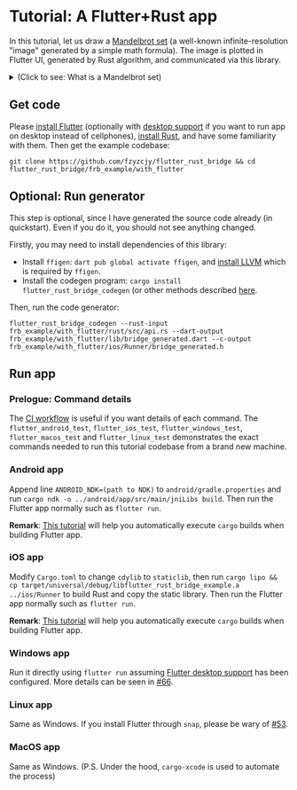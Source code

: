 # Tutorial: A Flutter+Rust app

In this tutorial, let us draw a [Mandelbrot set](https://en.wikipedia.org/wiki/Mandelbrot_set) (a well-known infinite-resolution "image" generated by a simple math formula). The image is plotted in Flutter UI, generated by Rust algorithm, and communicated via this library.

<details>
<summary>(Click to see: What is a Mandelbrot set)</summary>

The Mandelbrot set is the set of complex numbers `c` for which the function `f_c(z)=z^{2}+c` does not diverge to infinity when iterated from `z=0`. Images of the Mandelbrot set exhibit an elaborate and infinitely complicated boundary that reveals progressively ever-finer recursive detail at increasing magnifications.

<p align="center">
<img src="https://upload.wikimedia.org/wikipedia/commons/thumb/a/a4/Mandelbrot_sequence_new.gif/220px-Mandelbrot_sequence_new.gif">
</p>

Image credit: Wikipedia

</details>

## Get code

Please [install Flutter](https://flutter.dev/docs/get-started/install) (optionally with [desktop support](https://flutter.dev/desktop) if you want to run app on desktop instead of cellphones), [install Rust](https://www.rust-lang.org/learn/get-started), and have some familiarity with them. Then get the example codebase:

```shell
git clone https://github.com/fzyzcjy/flutter_rust_bridge && cd flutter_rust_bridge/frb_example/with_flutter
```

## Optional: Run generator

This step is optional, since I have generated the source code already (in quickstart). Even if you do it, you should not see anything changed.

Firstly, you may need to install dependencies of this library:

* Install `ffigen`:  `dart pub global activate ffigen`, and [install LLVM](https://pub.dev/packages/ffigen#installing-llvm) which is required by `ffigen`.
* Install the codegen program: `cargo install flutter_rust_bridge_codegen` (or other methods described [here](quickstart.md).

Then, run the code generator:

```shell
flutter_rust_bridge_codegen --rust-input frb_example/with_flutter/rust/src/api.rs --dart-output frb_example/with_flutter/lib/bridge_generated.dart --c-output frb_example/with_flutter/ios/Runner/bridge_generated.h
```

## Run app

### Prelogue: Command details

The [CI workflow](https://github.com/fzyzcjy/flutter_rust_bridge/blob/master/.github/workflows/ci.yaml) is useful if you want details of each command. The `flutter_android_test`, `flutter_ios_test`, `flutter_windows_test`, `flutter_macos_test` and `flutter_linux_test` demonstrates the exact commands needed to run this tutorial codebase from a brand new machine.

### Android app

Append line `ANDROID_NDK=(path to NDK)` to `android/gradle.properties` and run `cargo ndk -o ../android/app/src/main/jniLibs build`. Then run the Flutter app normally such as `flutter run`.

**Remark**: [This tutorial](https://stackoverflow.com/q/69515032/4619958) will help you automatically execute `cargo` builds when building Flutter app.

### iOS app

Modify `Cargo.toml` to change `cdylib` to `staticlib`, then run `cargo lipo && cp target/universal/debug/libflutter_rust_bridge_example.a ../ios/Runner` to build Rust and copy the static library. Then run the Flutter app normally such as `flutter run`.

**Remark**: [This tutorial](https://stackoverflow.com/q/69515032/4619958) will help you automatically execute `cargo` builds when building Flutter app.

### Windows app

Run it directly using `flutter run` assuming [Flutter desktop support](https://flutter.dev/desktop#set-up) has been configured. More details can be seen in [#66](https://github.com/fzyzcjy/flutter_rust_bridge/issues/66).

### Linux app

Same as Windows. If you install Flutter through `snap`, please be wary of [#53](https://github.com/canonical/flutter-snap/issues/53).

### MacOS app

Same as Windows. (P.S. Under the hood, `cargo-xcode` is used to automate the process)
